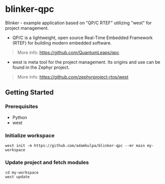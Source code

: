 # blinker-qpc
Blinker - example application based on "QP/C RTEF" utilizing "west" for project management.
* QP/C is a lightweight, open source Real-Time Embedded Framework (RTEF) for building modern embedded software.
> More info: https://github.com/QuantumLeaps/qpc
* west is meta tool for the project management. Its origins and use can be found in the Zephyr project.
> More info: https://github.com/zephyrproject-rtos/west

## Getting Started
### Prerequisites
* Python
* west

### Initialize workspace
```
west init -m https://github.com/adamkulpa/blinker-qpc --mr main my-workspace
```

### Update project and fetch modules
```
cd my-workspace
west update
```
